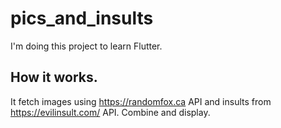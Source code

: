 # pics_and_insults

I'm doing this project to learn Flutter.

## How it works.

It fetch images using https://randomfox.ca API and insults from https://evilinsult.com/ API. Combine and display.

